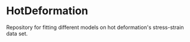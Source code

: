 # HotDeformation
Repository for fitting different models on hot deformation's stress-strain data set.
